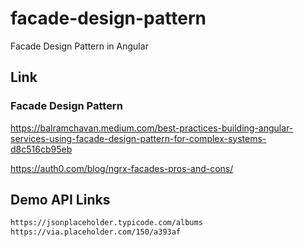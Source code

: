 # facade-design-pattern
Facade Design Pattern in Angular

## Link

### Facade Design Pattern
https://balramchavan.medium.com/best-practices-building-angular-services-using-facade-design-pattern-for-complex-systems-d8c516cb95eb

https://auth0.com/blog/ngrx-facades-pros-and-cons/

##  Demo API Links
```xml
https://jsonplaceholder.typicode.com/albums
https://via.placeholder.com/150/a393af
```

